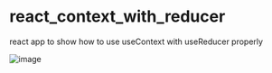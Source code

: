 # react_context_with_reducer
react app to show how to use useContext with useReducer properly

![image](https://user-images.githubusercontent.com/38187170/209729662-ab7a9430-d6b6-41e5-91eb-01614bd3ad08.png)
